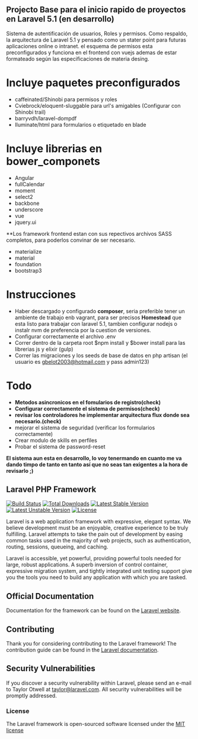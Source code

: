 ## Projecto Base para el inicio rapido de proyectos en Laravel 5.1 (en desarrollo)
Sistema de autentificación de usuarios, Roles y permisos.
Como respaldo, la arquitectura de Laravel 5.1 y pensado como un stater point para futuras aplicaciones online o intranet. el esquema de permisos esta preconfigurados y funciona en el frontend con vuejs ademas de estar formateado según las especificaciones de 
materia desing.

# Incluye paquetes preconfigurados
- caffeinated/Shinobi para permisos y roles
- Cviebrock/eloquent-sluggable para url's amigables (Configurar con Shinobi trail)
- barryvdh/laravel-dompdf
- Iluminate/html para formularios o etiquetado en blade 

# Incluye librerias en bower_componets
- Angular
- fullCalendar
- moment
- select2
- backbone
- underscore
- vue
- jquery.ui

 **Los framework frontend estan con sus repectivos archivos SASS completos, para poderlos convinar de ser necesario.
- materialize
- material
- foundation
- bootstrap3

# Instrucciones
- Haber descargado y configurado **composer**, seria preferible tener un ambiente de trabajo enb vagrant, para ser precisos **Homestead** que esta listo para trabajar con laravel 5.1, tambien configurar nodejs o instalr nvm de preferencia por la cuestion de versiones.
- Configurar correctamente el archivo .env
- Correr dentro de la carpeta root $npm install y $bower install para las librerias js y elixir (gulp)
- Correr las migraciones y los seeds de base de datos en php artisan (el usuario es gbelot2003@hotmail.com y pass admin123)

# Todo
- **Metodos asincronicos en el fomularios de registro(check)**
- **Configurar correctamente el sistema de permisos(check)**
- **revisar los controladores he implementar arquitectura flux donde sea necesario.(check)**
- mejorar el sistema de seguridad (verificar los formularios correctamente)
- Crear modulo de skills en perfiles
- Probar el sistema de password-reset


**El sistema aun esta en desarrollo, lo voy tenermando en cuanto me va dando timpo de tanto en tanto así que no seas tan exigentes a la hora de revisarlo ;)**

## Laravel PHP Framework

[![Build Status](https://travis-ci.org/laravel/framework.svg)](https://travis-ci.org/laravel/framework)
[![Total Downloads](https://poser.pugx.org/laravel/framework/d/total.svg)](https://packagist.org/packages/laravel/framework)
[![Latest Stable Version](https://poser.pugx.org/laravel/framework/v/stable.svg)](https://packagist.org/packages/laravel/framework)
[![Latest Unstable Version](https://poser.pugx.org/laravel/framework/v/unstable.svg)](https://packagist.org/packages/laravel/framework)
[![License](https://poser.pugx.org/laravel/framework/license.svg)](https://packagist.org/packages/laravel/framework)

Laravel is a web application framework with expressive, elegant syntax. We believe development must be an enjoyable, creative experience to be truly fulfilling. Laravel attempts to take the pain out of development by easing common tasks used in the majority of web projects, such as authentication, routing, sessions, queueing, and caching.

Laravel is accessible, yet powerful, providing powerful tools needed for large, robust applications. A superb inversion of control container, expressive migration system, and tightly integrated unit testing support give you the tools you need to build any application with which you are tasked.

## Official Documentation

Documentation for the framework can be found on the [Laravel website](http://laravel.com/docs).

## Contributing

Thank you for considering contributing to the Laravel framework! The contribution guide can be found in the [Laravel documentation](http://laravel.com/docs/contributions).

## Security Vulnerabilities

If you discover a security vulnerability within Laravel, please send an e-mail to Taylor Otwell at taylor@laravel.com. All security vulnerabilities will be promptly addressed.

### License

The Laravel framework is open-sourced software licensed under the [MIT license](http://opensource.org/licenses/MIT)
